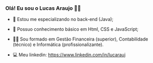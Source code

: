 ### Olá! Eu sou o Lucas Araujo 👋😋

- 📖 Estou me especializando no back-end (Java);

- 🎨 Possuo conhecimento básico em Html, CSS e JavaScript;

- 👨‍🎓 Sou formado em Gestão Financeira (superior), Contabilidade (técnico) e Informática (profissionalizante).

- 💻 Meu linkedin: https://www.linkedin.com/in/lucarauj
